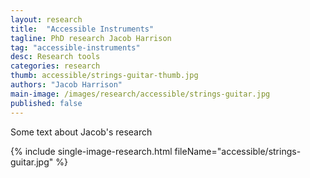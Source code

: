 ```yaml
---
layout: research
title:  "Accessible Instruments"
tagline: PhD research Jacob Harrison
tag: "accessible-instruments"
desc: Research tools
categories: research
thumb: accessible/strings-guitar-thumb.jpg
authors: "Jacob Harrison"
main-image: /images/research/accessible/strings-guitar.jpg
published: false
---
```


Some text about Jacob's research

{% include single-image-research.html fileName="accessible/strings-guitar.jpg" %}



<!-- {% include single-image-research.html fileName="violin/violin.jpg" %}

Violin gesture analysis is an active area of study in many research groups. This project aims to capture the nuances of violin performance through a sensor-augmented instrument, with particular emphases on low-latency, economical, portable and non-intrusive setup and applications to new forms of expression in live performance. Left-hand finger locations on each string are measured by resistive material on the fingerboard. A new method of bow position and pressure tracking has been developed based on low-cost optical reflectance sensors. One eventual aim is to produce a new expressive interface using expert violin technique to control other sound sources.

{% include single-image-research.html fileName="violin/bowsensor1.jpg" %}

{% include single-image-research.html fileName="violin/bowsensor2.jpg" %}

L. Pardue, C. Harte and A. McPherson. [A low-cost real-time tracking system for violin](http://www.tandfonline.com/doi/abs/10.1080/09298215.2015.1087575#aHR0cDovL3d3dy50YW5kZm9ubGluZS5jb20vZG9pL3BkZi8xMC4xMDgwLzA5Mjk4MjE1LjIwMTUuMTA4NzU3NUBAQDA=). Journal of New Music Research, 2015.

L. Pardue, D. Nian, C. Harte and A. McPherson. [Low-latency audio pitch tracking: a multi-modal sensor-assisted approach](http://www.eecs.qmul.ac.uk/~andrewm/pardue_nime2014.pdf). Proc. New Interfaces for Musical Expression, London, UK, 2014.

L. Pardue and A. McPherson. [Near-field optical reflectance sensing for violin bow tracking](http://nime2013.kaist.ac.kr/program/papers/day3/paper8/247/247_Paper.pdf). Proc. New Interfaces for Musical Expression, Seoul, South Korea, 2013. -->
